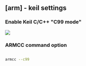 ## [arm] - keil settings

### Enable Keil C/C++ "C99 mode"
![](../assets/img/keil_uvision_c99_mode.png)

### ARMCC command option
```bash

armcc --c99

```